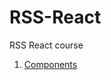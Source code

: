 # RSS-React

RSS React course

1. [Components](https://github.com/rolling-scopes-school/tasks/tree/master/react/modules/module01)
